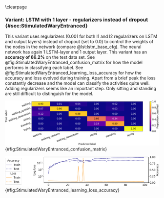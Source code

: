 

```python

```


\clearpage


### Variant: LSTM with 1 layer - regularizers instead of dropout {#sec:StimulatedWaryEntranced}




This variant uses regularizers (0.001 for both l1 and l2 regularizers on LSTM and output layers) instead of dropout (set to 0.0) to control the weights of the nodes in the network (compare @lst:lstm_base_cfg). The neural network has again 1 LSTM-layer and 1 output layer. This variant has an **accuracy of 86.2%** on the test data set. See @fig:StimulatedWaryEntranced_confusion_matrix for how the model performs in classifying each label. See @fig:StimulatedWaryEntranced_learning_loss_accuracy for how the accuracy and loss evolved during training. Apart from a brief peak the loss constantly decrease and the model can classify the activities quite well. Adding regularizers seems like an important step. Only sitting and standing are still difficult to distinguish for the model.





![Confusion matrix of the predictions made by the model on the test set. The diagonal reflects the correctly classified proportions for each category.](figures/StimulatedWaryEntranced_confusion_matrix.png){#fig:StimulatedWaryEntranced_confusion_matrix}


![Accuracy and loss on train and test data sets during training of LSTM on the training data set.](figures/StimulatedWaryEntranced_learning_loss_accuracy.png){#fig:StimulatedWaryEntranced_learning_loss_accuracy}
